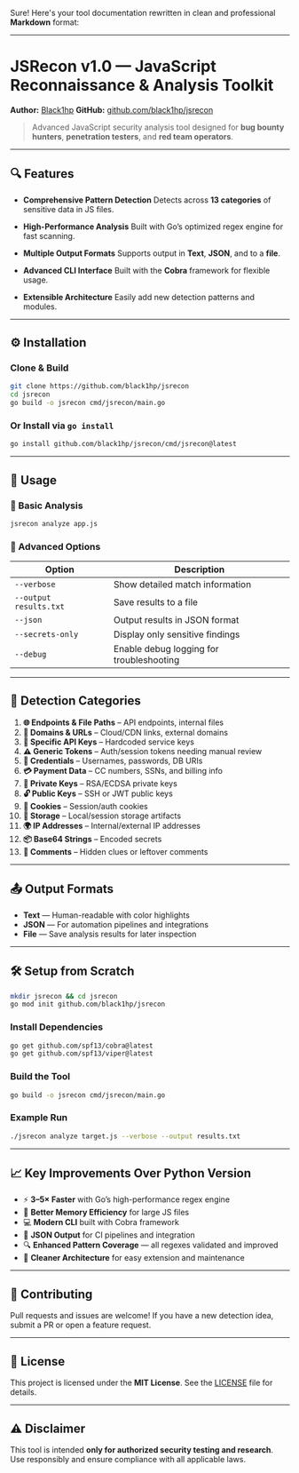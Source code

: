 Sure! Here's your tool documentation rewritten in clean and professional **Markdown** format:

---

# **JSRecon v1.0 — JavaScript Reconnaissance & Analysis Toolkit**

**Author:** [Black1hp](https://github.com/black1hp)
**GitHub:** [github.com/black1hp/jsrecon](https://github.com/black1hp/jsrecon)

> Advanced JavaScript security analysis tool designed for **bug bounty hunters**, **penetration testers**, and **red team operators**.

---

## 🔍 Features

* **Comprehensive Pattern Detection**
  Detects across **13 categories** of sensitive data in JS files.

* **High-Performance Analysis**
  Built with Go’s optimized regex engine for fast scanning.

* **Multiple Output Formats**
  Supports output in **Text**, **JSON**, and to a **file**.

* **Advanced CLI Interface**
  Built with the **Cobra** framework for flexible usage.

* **Extensible Architecture**
  Easily add new detection patterns and modules.

---

## ⚙️ Installation

### Clone & Build

```bash
git clone https://github.com/black1hp/jsrecon
cd jsrecon
go build -o jsrecon cmd/jsrecon/main.go
```

### Or Install via `go install`

```bash
go install github.com/black1hp/jsrecon/cmd/jsrecon@latest
```

---

## 🚀 Usage

### 🔸 Basic Analysis

```bash
jsrecon analyze app.js
```

### 🔸 Advanced Options

| Option                 | Description                              |
| ---------------------- | ---------------------------------------- |
| `--verbose`            | Show detailed match information          |
| `--output results.txt` | Save results to a file                   |
| `--json`               | Output results in JSON format            |
| `--secrets-only`       | Display only sensitive findings          |
| `--debug`              | Enable debug logging for troubleshooting |

---

## 🧠 Detection Categories

1. **🌐 Endpoints & File Paths** – API endpoints, internal files
2. **🔗 Domains & URLs** – Cloud/CDN links, external domains
3. **🔑 Specific API Keys** – Hardcoded service keys
4. **⚠️ Generic Tokens** – Auth/session tokens needing manual review
5. **👤 Credentials** – Usernames, passwords, DB URIs
6. **💳 Payment Data** – CC numbers, SSNs, and billing info
7. **🔐 Private Keys** – RSA/ECDSA private keys
8. **🔓 Public Keys** – SSH or JWT public keys
9. **🍪 Cookies** – Session/auth cookies
10. **💾 Storage** – Local/session storage artifacts
11. **🌍 IP Addresses** – Internal/external IP addresses
12. **📦 Base64 Strings** – Encoded secrets
13. **💬 Comments** – Hidden clues or leftover comments

---

## 📤 Output Formats

* **Text** — Human-readable with color highlights
* **JSON** — For automation pipelines and integrations
* **File** — Save analysis results for later inspection

---

## 🛠 Setup from Scratch

```bash
mkdir jsrecon && cd jsrecon
go mod init github.com/black1hp/jsrecon
```

### Install Dependencies

```bash
go get github.com/spf13/cobra@latest
go get github.com/spf13/viper@latest
```

### Build the Tool

```bash
go build -o jsrecon cmd/jsrecon/main.go
```

### Example Run

```bash
./jsrecon analyze target.js --verbose --output results.txt
```

---

## 📈 Key Improvements Over Python Version

* ⚡ **3–5× Faster** with Go’s high-performance regex engine
* 🧠 **Better Memory Efficiency** for large JS files
* 💻 **Modern CLI** built with Cobra framework
* 🤖 **JSON Output** for CI pipelines and integration
* 🔍 **Enhanced Pattern Coverage** — all regexes validated and improved
* 🧱 **Cleaner Architecture** for easy extension and maintenance

---

## 🤝 Contributing

Pull requests and issues are welcome!
If you have a new detection idea, submit a PR or open a feature request.

---

## 📄 License

This project is licensed under the **MIT License**.
See the [LICENSE](https://github.com/black1hp/jsrecon/blob/main/LICENSE) file for details.

---

## ⚠️ Disclaimer

This tool is intended **only for authorized security testing and research**.
Use responsibly and ensure compliance with all applicable laws.
